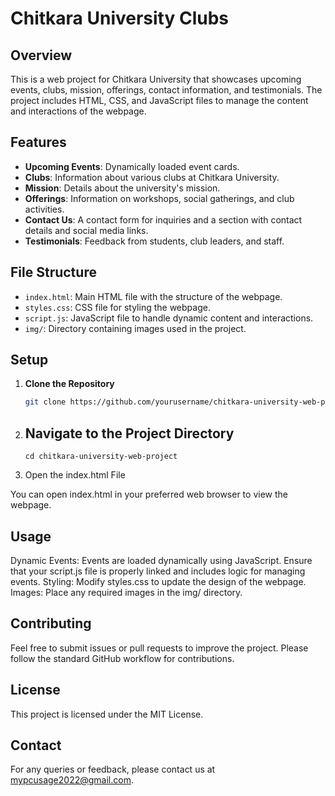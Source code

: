# Chitkara University Clubs

## Overview

This is a web project for Chitkara University that showcases upcoming events, clubs, mission, offerings, contact information, and testimonials. The project includes HTML, CSS, and JavaScript files to manage the content and interactions of the webpage.

## Features

- **Upcoming Events**: Dynamically loaded event cards.
- **Clubs**: Information about various clubs at Chitkara University.
- **Mission**: Details about the university's mission.
- **Offerings**: Information on workshops, social gatherings, and club activities.
- **Contact Us**: A contact form for inquiries and a section with contact details and social media links.
- **Testimonials**: Feedback from students, club leaders, and staff.

## File Structure

- `index.html`: Main HTML file with the structure of the webpage.
- `styles.css`: CSS file for styling the webpage.
- `script.js`: JavaScript file to handle dynamic content and interactions.
- `img/`: Directory containing images used in the project.

## Setup

1. **Clone the Repository**

   ```bash
   git clone https://github.com/yourusername/chitkara-university-web-project.git
   ```
2. ## Navigate to the Project Directory

    ```
    cd chitkara-university-web-project
    ```
3. Open the index.html File

You can open index.html in your preferred web browser to view the webpage.

## Usage
Dynamic Events: Events are loaded dynamically using JavaScript. Ensure that your script.js file is properly linked and includes logic for managing events.
Styling: Modify styles.css to update the design of the webpage.
Images: Place any required images in the img/ directory.

## Contributing
Feel free to submit issues or pull requests to improve the project. Please follow the standard GitHub workflow for contributions.

## License
This project is licensed under the MIT License.

## Contact
For any queries or feedback, please contact us at mypcusage2022@gmail.com.